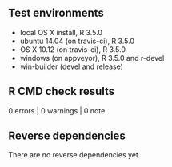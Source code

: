 ## Test environments
* local OS X install, R 3.5.0
* ubuntu 14.04 (on travis-ci), R 3.5.0
* OS X 10.12 (on travis-ci), R 3.5.0
* windows (on appveyor), R 3.5.0 and r-devel
* win-builder (devel and release)

## R CMD check results

0 errors | 0 warnings | 0 note

## Reverse dependencies

There are no reverse dependencies yet.
